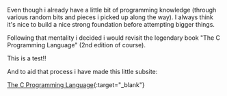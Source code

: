 Even though i already have a little bit of programming knowledge (through various random bits and pieces i picked up along the way). I always think it's nice to build a nice strong foundation before attempting bigger things.

Following that mentality i decided i would revisit the legendary book "The C Programming Language" (2nd edition of course).

This is a test!!

And to aid that process i have made this little subsite:

<!-- [The C Programming Language]({{ site.baseurl }}/C-Programming-Language/book/index.html){:target="_blank"} -->

<!-- [The C Programming Language](https://robr-01.github.io/C-Programming-Language/book/index.html){:target="_blank"} -->

[The C Programming Language](/C-Programming-Language/book/index.html){:target="_blank"}